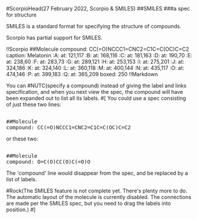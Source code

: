#ScorpioHead(27 February 2022, Scorpio &amp; SMILES)
##SMILES
###a spec for structure

SMILES is a standard format for specifying the structure of compounds.

Scorpio has partial support for SMILES.  

!!Scorpio
##Molecule
compound: CC(=O)NCCC1=CNC2=C1C=C(OC)C=C2
caption: Melatonin
:A: at: 121,117
:B: at: 168,116
:C: at: 181,163
:D: at: 190,70
:E: at: 238,60
:F: at: 283,73
:G: at: 289,121
:H: at: 253,153
:I: at: 275,201
:J: at: 324,186
:K: at: 324,140
:L: at: 360,118
:M: at: 400,144
:N: at: 435,117
:O: at: 474,146
:P: at: 399,183
:Q: at: 365,209
boxed: 250
!!Markdown

You can #NUTC(specify a compound) instead of giving the label and links specification, and when you next view the spec, the compound will have been expanded out to list all its labels.
#[
You could use a spec consisting of just these two lines:
<pre class='raw'>

&#35;&#35;Molecule<br>compound: CC(=O)NCCC1=CNC2=C1C=C(OC)C=C2
</pre>
or these two:
<pre class='raw'>

&#35;&#35;Molecule<br>compound: O=C(O)CC(O)C(=O)O
</pre>
The 'compound' line would disappear from the spec, and be replaced by a list of labels.  

#Rock(The SMILES feature is not complete yet.  There's plenty more to do.  The automatic layout of the molecule is currently disabled.  The connections are made per the SMILES spec, but you need to drag the labels into position.)
#]
